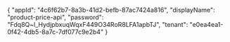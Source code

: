 {
  "appId": "4c6f62b7-8a3b-41d2-befb-87ac7424a816",
  "displayName": "product-price-api",
  "password": "Fdq8Q~l_HydjpbxuqWqxF449O34RoR8LFA1apbTJ",
  "tenant": "e0ea4ea1-0f42-4db5-8a7c-7df077c9e2b4"
}
